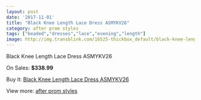 ```yaml
---
layout: post
date: '2017-11-01'
title: "Black Knee Length Lace Dress ASMYKV26"
category: after prom styles
tags: ["beaded","dresses","lace","evening","length"]
image: http://img.transblink.com/16525-thickbox_default/black-knee-length-lace-dress-asmykv26.jpg
---
```

Black Knee Length Lace Dress ASMYKV26

On Sales: **$338.99**
<a href="https://www.transblink.com/en/after-prom-styles/5225-black-knee-length-lace-dress-asmykv26.html"><amp-img layout="responsive" width="600" height="600" src="//img.transblink.com/16525-thickbox_default/black-knee-length-lace-dress-asmykv26.jpg" alt="Black Knee Length Lace Dress ASMYKV26 0" /></a>
<a href="https://www.transblink.com/en/after-prom-styles/5225-black-knee-length-lace-dress-asmykv26.html"><amp-img layout="responsive" width="600" height="600" src="//img.transblink.com/16527-thickbox_default/black-knee-length-lace-dress-asmykv26.jpg" alt="Black Knee Length Lace Dress ASMYKV26 1" /></a>
<a href="https://www.transblink.com/en/after-prom-styles/5225-black-knee-length-lace-dress-asmykv26.html"><amp-img layout="responsive" width="600" height="600" src="//img.transblink.com/16526-thickbox_default/black-knee-length-lace-dress-asmykv26.jpg" alt="Black Knee Length Lace Dress ASMYKV26 2" /></a>

Buy it: [Black Knee Length Lace Dress ASMYKV26](https://www.transblink.com/en/after-prom-styles/5225-black-knee-length-lace-dress-asmykv26.html "Black Knee Length Lace Dress ASMYKV26")

View more: [after prom styles](https://www.transblink.com/en/55-after-prom-styles "after prom styles")